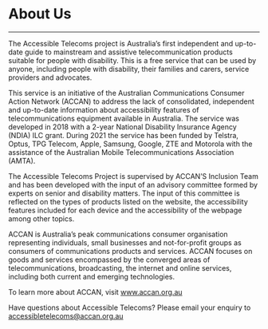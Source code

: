 # About Us

---

The Accessible Telecoms project is Australia’s first independent and up-to-date
guide to mainstream and assistive telecommunication products suitable for people
with disability. This is a free service that can be used by anyone, including
people with disability, their families and carers, service providers and
advocates.

This service is an initiative of the Australian Communications Consumer Action
Network (ACCAN) to address the lack of consolidated, independent and up-to-date
information about accessibility features of telecommunications equipment
available in Australia. The service was developed in 2018 with a 2-year
National Disability Insurance Agency (NDIA) ILC grant. During 2021 the service
has been funded by Telstra, Optus, TPG Telecom, Apple, Samsung, Google, ZTE and
Motorola with the assistance of the Australian Mobile Telecommunications
Association (AMTA).

The Accessible Telecoms Project is supervised by ACCAN’S Inclusion Team and has
been developed with the input of an advisory committee formed by experts on
senior and disability matters. The input of this committee is reflected on the
types of products listed on the website, the accessibility features included for
each device and the accessibility of the webpage among other topics.

ACCAN is Australia’s peak communications consumer organisation representing
individuals, small businesses and not-for-profit groups as consumers of
communications products and services. ACCAN focuses on goods and services
encompassed by the converged areas of telecommunications, broadcasting, the
internet and online services, including both current and emerging technologies.

To learn more about ACCAN, visit www.accan.org.au

Have questions about Accessible Telecoms? Please email your enquiry to
accessibletelecoms@accan.org.au